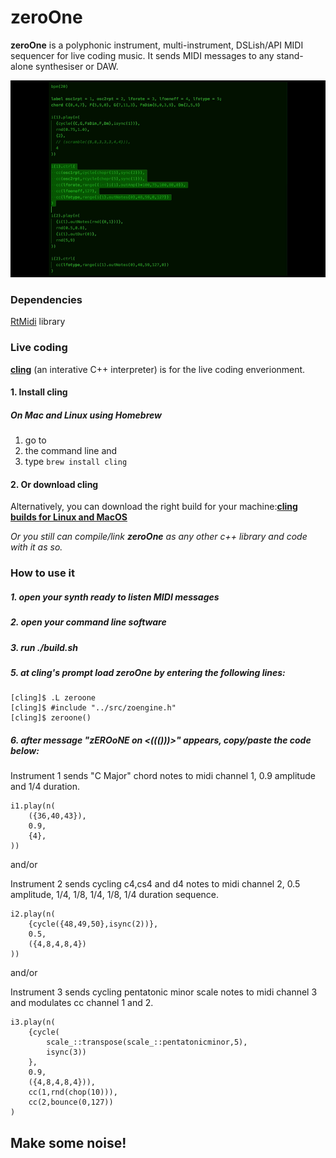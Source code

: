 # zeroOne 

__zeroOne__ is a polyphonic instrument, multi-instrument, DSLish/API MIDI sequencer for live coding music. It sends MIDI messages to any stand-alone synthesiser or DAW.

![livecoding_screenshot](https://github.com/pd3v/wide/blob/develop/livecoding_screenshot.png)

### Dependencies

[RtMidi](http://www.music.mcgill.ca/~gary/rtmidi/) library

### Live coding

[__cling__](https://github.com/root-project/cling.git) (an interative C++ interpreter) is for the live coding enverionment.

#### 1. Install cling

##### On Mac and Linux using Homebrew
1. go to 
2. the command line and 
2. type `brew install cling`

#### 2. Or download cling
Alternatively, you can download the right build for your machine:[__cling builds for Linux and MacOS__](https://root.cern.ch/download/cling/)

*Or you still can compile/link __zeroOne__ as any other c++ library and code with it as so.*
	
### How to use it

##### 1. open your synth ready to listen MIDI messages
##### 2. open your command line software
##### 3. run ./build.sh
##### 5. at cling's prompt load *zeroOne* by entering the following lines:
	
	[cling]$ .L zeroone
	[cling]$ #include "../src/zoengine.h"
	[cling]$ zeroone()
	
##### 6. after message "zEROoNE on <((()))>" appears, copy/paste the code below:
	
Instrument 1 sends "C Major" chord notes to midi channel 1, 0.9 amplitude and 1/4 duration.

```
i1.play(n(
	({36,40,43}),
	0.9,
	{4},
)) 
```

and/or

Instrument 2 sends cycling c4,cs4 and d4 notes to midi channel 2, 0.5 amplitude, 1/4, 1/8, 1/4, 1/8, 1/4  duration sequence.

```
i2.play(n(
	{cycle({48,49,50},isync(2))},
	0.5,
	({4,8,4,8,4})
)) 
```

and/or

Instrument 3 sends cycling pentatonic minor scale notes to midi channel 3 and modulates cc channel 1 and 2.

```
i3.play(n(
	{cycle(
		scale_::transpose(scale_::pentatonicminor,5),
		isync(3))
	},
	0.9,
	({4,8,4,8,4})),
	cc(1,rnd(chop(10))),
	cc(2,bounce(0,127))
) 
```

## Make some noise!
